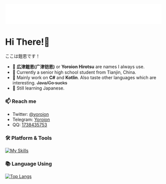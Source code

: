 <p align="center">
<img src="/header.svg" align="center" />
</p>

#  Hi There!🌟
ここは鎧恩です！
- 🐲 **広津鎧恩(广津铠恩)** or **Yoroion Hirotsu** are names I always use.
- 🐶 Currently a senior high school student from Tianjin, China.
- 🌱 Mainly work on **C#** and **Kotlin**. Also taste other languages which are interesting. ~~Java/Go sucks~~
- 📖 Still learning Japanese.

### 📫 Reach me
- Twitter: [@yoroion](https://twitter.com/yoroion)
- Telegram: [Yoroion](https://t.me/Yoroion)
- QQ: [1738435753](http://wpa.qq.com/msgrd?v=3&uin=1738435753&site=qq&menu=yes)

### 🛠️ Platform & Tools

[![My Skills](https://skillicons.dev/icons?i=cs,dotnet,kotlin,visualstudio,vscode,js,svelte)](https://skillicons.dev)

### 📚 Language Using
[![Top Langs](https://github-readme-stats.vercel.app/api/top-langs/?username=Yoroion&theme=radical)](https://github.com/anuraghazra/github-readme-stats)
